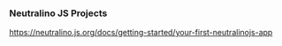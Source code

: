 ### Neutralino JS Projects
https://neutralino.js.org/docs/getting-started/your-first-neutralinojs-app
